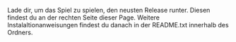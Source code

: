 Lade dir, um das Spiel zu spielen, den neusten Release runter. Diesen findest du an der rechten Seite dieser Page. Weitere Instalaltionanweisungen findest du danach in der README.txt innerhalb des Ordners.
